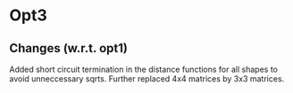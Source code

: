 # Opt3

## Changes (w.r.t. opt1)

Added short circuit termination in the distance functions for all shapes to avoid unneccessary sqrts.
Further replaced 4x4 matrices by 3x3 matrices.
